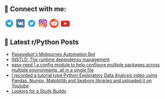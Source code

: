 ## 🔎 Connect with me:
[<img src="https://github.com/bullbesh/bullbesh/blob/main/images/Telegram.png" width="32" height="32" />](https://t.me/bullbesh)
[<img src="https://github.com/bullbesh/bullbesh/blob/main/images/VK.png" width="32" height="32" />](https://vk.com/bullbesh)
[<img src="https://github.com/bullbesh/bullbesh/blob/main/images/Twitter.png" width="32" height="32" />](https://twitter.com/bullbesh1)
[<img src="https://github.com/bullbesh/bullbesh/blob/main/images/Instagram.png" width="32" height="32" />](https://www.instagram.com/bullbesh)
[<img src="https://github.com/bullbesh/bullbesh/blob/main/images/Reddit.png" width="32" height="32" />](https://www.reddit.com/user/bullbesh)
[<img src="https://github.com/bullbesh/bullbesh/blob/main/images/YouTube.png" width="32" height="32" />](https://www.youtube.com/channel/UCtfjRs6uzgq5mfm8S06WTcg)

## 📕 Latest r/Python Posts
<!-- BLOG-POST-LIST:START -->
- [Passivebot&#39;s Midjourney Automation Bot](https://www.reddit.com/r/Python/comments/135wpzx/passivebots_midjourney_automation_bot/)
- [INSTLD: The runtime dependensy management](https://www.reddit.com/r/Python/comments/135svmg/instld_the_runtime_dependensy_management/)
- [easy-reed | a config module to help configure multiple packages across multiple environments, all in a single file](https://www.reddit.com/r/Python/comments/135sh79/easyreed_a_config_module_to_help_configure/)
- [I recorded a tutorial type Python Exploratory Data Analysis video using Pandas, Numpy, Matplotlib and Seaborn libraries and uploaded it on Youtube](https://www.reddit.com/r/Python/comments/135qds9/i_recorded_a_tutorial_type_python_exploratory/)
- [Looking for a Study Buddy](https://www.reddit.com/r/Python/comments/135ouqw/looking_for_a_study_buddy/)
<!-- BLOG-POST-LIST:END -->
